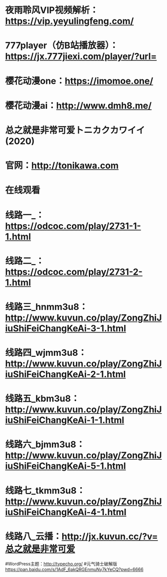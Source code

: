 # 夜雨聆风VIP视频解析：https://vip.yeyulingfeng.com/
# 777player（仿B站播放器）：https://jx.777jiexi.com/player/?url=
# 樱花动漫one：https://imomoe.one/
# 樱花动漫ai：http://www.dmh8.me/
# 总之就是非常可爱トニカクカワイイ(2020)
# 官网：http://tonikawa.com
# 在线观看
# 线路一_：https://odcoc.com/play/2731-1-1.html
# 线路二_：https://odcoc.com/play/2731-2-1.html
# 线路三_hnmm3u8：http://www.kuvun.co/play/ZongZhiJiuShiFeiChangKeAi-3-1.html
# 线路四_wjmm3u8：http://www.kuvun.co/play/ZongZhiJiuShiFeiChangKeAi-2-1.html
# 线路五_kbm3u8：http://www.kuvun.co/play/ZongZhiJiuShiFeiChangKeAi-1-1.html
# 线路六_bjmm3u8：http://www.kuvun.co/play/ZongZhiJiuShiFeiChangKeAi-5-1.html
# 线路七_tkmm3u8：http://www.kuvun.co/play/ZongZhiJiuShiFeiChangKeAi-4-1.html
# 线路八_云播：http://jx.kuvun.cc/?v=总之就是非常可爱
#WordPress主题：http://typecho.org/
#元气骑士破解版 https://pan.baidu.com/s/1AdF_6akQRGEnmuNy7kYeCQ?pwd=6666
#
#
#
#
#
#
#
#
#
#
#
#
#
#
#
#
#
#
#
#
#
#
#
#
#
#
#
#
#
#
#
#
#
#
#
<script async src="https://www.googletagmanager.com/gtag/js?id=UA-190316399-3"></script> <script> window.dataLayer = window.dataLayer || []; function gtag(){dataLayer.push(arguments);} gtag('js', new Date()); gtag('config', 'UA-190316399-3'); </script>
